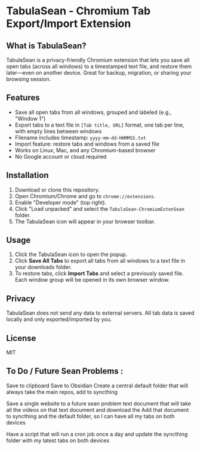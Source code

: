 # TabulaSean - Chromium Tab Export/Import Extension

## What is TabulaSean?
TabulaSean is a privacy-friendly Chromium extension that lets you save all open tabs (across all windows) to a timestamped text file, and restore them later—even on another device. Great for backup, migration, or sharing your browsing session.

## Features
- Save all open tabs from all windows, grouped and labeled (e.g., "Window 1")
- Export tabs to a text file in `[Tab title, URL]` format, one tab per line, with empty lines between windows
- Filename includes timestamp: `yyyy-mm-dd-HHMMSS.txt`
- Import feature: restore tabs and windows from a saved file
- Works on Linux, Mac, and any Chromium-based browser
- No Google account or cloud required

## Installation
1. Download or clone this repository.
2. Open Chromium/Chrome and go to `chrome://extensions`.
3. Enable "Developer mode" (top right).
4. Click "Load unpacked" and select the `TabulaSean-ChromiumExtenSean` folder.
5. The TabulaSean icon will appear in your browser toolbar.

## Usage
1. Click the TabulaSean icon to open the popup.
2. Click **Save All Tabs** to export all tabs from all windows to a text file in your downloads folder.
3. To restore tabs, click **Import Tabs** and select a previously saved file. Each window group will be opened in its own browser window.

## Privacy
TabulaSean does not send any data to external servers. All tab data is saved locally and only exported/imported by you.

## License
MIT

## To Do / Future Sean Problems :
Save to clipboard
Save to Obsidian
Create a central default folder that will always take the main repos, add to syncthing

Save a single website to a future sean problem text document that will take all the videos on that text document and download the 
Add that document to syncthing and the default folder, so I can have all my tabs on both devices

Have a script that will run a cron job once a day and update the syncthing folder with my latest tabs on both devices